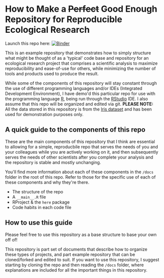 # How to Make a ~~Perfect~~ Good Enough Repository for Reproducible Ecological Research

Launch this repo here: [![Binder](https://mybinder.org/badge_logo.svg)](https://mybinder.org/v2/gh/colebrookson/good-enough-repository/HEAD)

This is an example repository that demonstrates how to simply structure what might be thought of as a 'typical' code base and repository for an ecological research project that comprises a scientific analysis to maximize reproducibility and ease-of-use for others, while minimizing the number of tools and products used to produce the result. 

While some of the components of this repository will stay constant through the use of different programming languages and/or IDEs (Integrated Development Environment), I have demo'd this particular repo for use with the programming language [R](https://www.r-project.org/about.html), being run through the [RStudio](https://www.rstudio.com/) IDE. I also assume that this repo will be organized and edited via git. **PLEASE NOTE:** All the data stored in this repository is from the [Iris dataset](https://en.wikipedia.org/wiki/Iris_flower_data_set) and has been used for demonstration purposes only.

## A quick guide to the components of this repo

These are the main components of this repository that I think are essential to allowing for a simple, reproducbile repo that serves the needs
of you and your colleagues while you are actively working on it, and then subsequently serves the needs of other scientists after you complete your analysis and the repository is stable and mostly unchanging. 

You'll find more information about each of these components in the `/docs` folder in the root of this repo. Refer to those for the specific use of each of these components and why they're there. 

* The structure of the repo
* A `__main__.R` file
* RProject & the `here` package
* Code habits in each code file

## How to use this guide

Please feel free to use this repository as a base structure to base your own off of!

This repository is part set of documents that describe how to organize these types of projects, and part example repository that can be cloned/forked and edited to suit. If you want to use this repository, I suggest starting by cloning the repo and then reading the `/docs` folder, where explanations are included for all the important things in this repository. 
